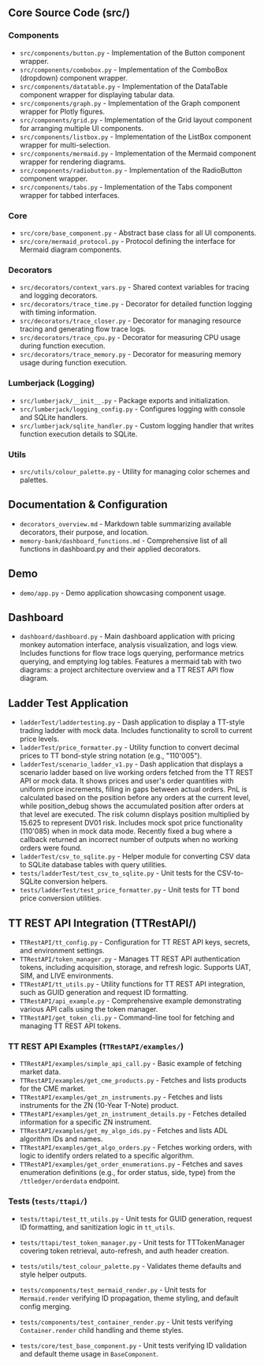 ## Core Source Code (src/)

### Components

- `src/components/button.py` - Implementation of the Button component wrapper.
- `src/components/combobox.py` - Implementation of the ComboBox (dropdown) component wrapper.
- `src/components/datatable.py` - Implementation of the DataTable component wrapper for displaying tabular data.
- `src/components/graph.py` - Implementation of the Graph component wrapper for Plotly figures.
- `src/components/grid.py` - Implementation of the Grid layout component for arranging multiple UI components.
- `src/components/listbox.py` - Implementation of the ListBox component wrapper for multi-selection.
- `src/components/mermaid.py` - Implementation of the Mermaid component wrapper for rendering diagrams.
- `src/components/radiobutton.py` - Implementation of the RadioButton component wrapper.
- `src/components/tabs.py` - Implementation of the Tabs component wrapper for tabbed interfaces.

### Core

- `src/core/base_component.py` - Abstract base class for all UI components.
- `src/core/mermaid_protocol.py` - Protocol defining the interface for Mermaid diagram components.

### Decorators

- `src/decorators/context_vars.py` - Shared context variables for tracing and logging decorators.
- `src/decorators/trace_time.py` - Decorator for detailed function logging with timing information.
- `src/decorators/trace_closer.py` - Decorator for managing resource tracing and generating flow trace logs.
- `src/decorators/trace_cpu.py` - Decorator for measuring CPU usage during function execution.
- `src/decorators/trace_memory.py` - Decorator for measuring memory usage during function execution.

### Lumberjack (Logging)

- `src/lumberjack/__init__.py` - Package exports and initialization.
- `src/lumberjack/logging_config.py` - Configures logging with console and SQLite handlers.
- `src/lumberjack/sqlite_handler.py` - Custom logging handler that writes function execution details to SQLite.

### Utils

- `src/utils/colour_palette.py` - Utility for managing color schemes and palettes.

## Documentation & Configuration

- `decorators_overview.md` - Markdown table summarizing available decorators, their purpose, and location.
- `memory-bank/dashboard_functions.md` - Comprehensive list of all functions in dashboard.py and their applied decorators.

## Demo

- `demo/app.py` - Demo application showcasing component usage.

## Dashboard

- `dashboard/dashboard.py` - Main dashboard application with pricing monkey automation interface, analysis visualization, and logs view. Includes functions for flow trace logs querying, performance metrics querying, and emptying log tables. Features a mermaid tab with two diagrams: a project architecture overview and a TT REST API flow diagram.

## Ladder Test Application

- `ladderTest/laddertesting.py` - Dash application to display a TT-style trading ladder with mock data. Includes functionality to scroll to current price levels.
- `ladderTest/price_formatter.py` - Utility function to convert decimal prices to TT bond-style string notation (e.g., "110'005").
- `ladderTest/scenario_ladder_v1.py` - Dash application that displays a scenario ladder based on live working orders fetched from the TT REST API or mock data. It shows prices and user's order quantities with uniform price increments, filling in gaps between actual orders. PnL is calculated based on the position before any orders at the current level, while position_debug shows the accumulated position after orders at that level are executed. The risk column displays position multiplied by 15.625 to represent DV01 risk. Includes mock spot price functionality (110'085) when in mock data mode. Recently fixed a bug where a callback returned an incorrect number of outputs when no working orders were found.
- `ladderTest/csv_to_sqlite.py` - Helper module for converting CSV data to SQLite database tables with query utilities.
- `tests/ladderTest/test_csv_to_sqlite.py` - Unit tests for the CSV-to-SQLite conversion helpers.
- `tests/ladderTest/test_price_formatter.py` - Unit tests for TT bond price conversion utilities.

## TT REST API Integration (TTRestAPI/)

- `TTRestAPI/tt_config.py` - Configuration for TT REST API keys, secrets, and environment settings.
- `TTRestAPI/token_manager.py` - Manages TT REST API authentication tokens, including acquisition, storage, and refresh logic. Supports UAT, SIM, and LIVE environments.
- `TTRestAPI/tt_utils.py` - Utility functions for TT REST API integration, such as GUID generation and request ID formatting.
- `TTRestAPI/api_example.py` - Comprehensive example demonstrating various API calls using the token manager.
- `TTRestAPI/get_token_cli.py` - Command-line tool for fetching and managing TT REST API tokens.

### TT REST API Examples (`TTRestAPI/examples/`)
- `TTRestAPI/examples/simple_api_call.py` - Basic example of fetching market data.
- `TTRestAPI/examples/get_cme_products.py` - Fetches and lists products for the CME market.
- `TTRestAPI/examples/get_zn_instruments.py` - Fetches and lists instruments for the ZN (10-Year T-Note) product.
- `TTRestAPI/examples/get_zn_instrument_details.py` - Fetches detailed information for a specific ZN instrument.
- `TTRestAPI/examples/get_my_algo_ids.py` - Fetches and lists ADL algorithm IDs and names.
- `TTRestAPI/examples/get_algo_orders.py` - Fetches working orders, with logic to identify orders related to a specific algorithm.
- `TTRestAPI/examples/get_order_enumerations.py` - Fetches and saves enumeration definitions (e.g., for order status, side, type) from the `/ttledger/orderdata` endpoint.


### Tests (`tests/ttapi/`)
- `tests/ttapi/test_tt_utils.py` - Unit tests for GUID generation, request ID formatting, and sanitization logic in `tt_utils`.

- `tests/ttapi/test_token_manager.py` - Unit tests for TTTokenManager covering token retrieval, auto-refresh, and auth header creation.

- `tests/utils/test_colour_palette.py` - Validates theme defaults and style helper outputs.

- `tests/components/test_mermaid_render.py` - Unit tests for `Mermaid.render` verifying ID propagation, theme styling, and default config merging.

- `tests/components/test_container_render.py` - Unit tests verifying `Container.render` child handling and theme styles.
- `tests/core/test_base_component.py` - Unit tests verifying ID validation and default theme usage in `BaseComponent`.

